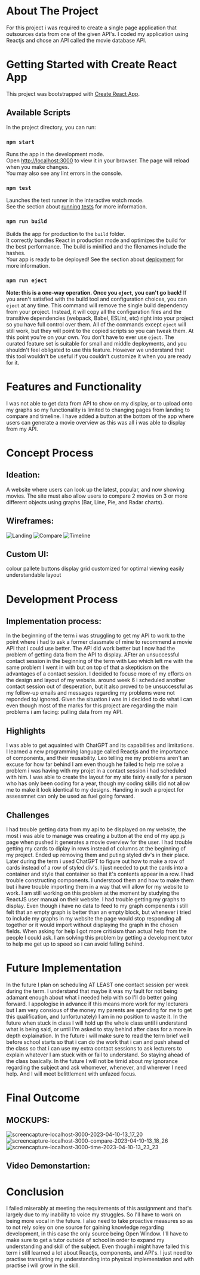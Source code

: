 # About The Project
For this project i was required to create a single page application that outsources data from one of the given API's.
I coded my application using Reactjs and chose an API called the movie database API.

# Getting Started with Create React App
This project was bootstrapped with [Create React App](https://github.com/facebook/create-react-app).
## Available Scripts
In the project directory, you can run:
### `npm start`
Runs the app in the development mode.\
Open [http://localhost:3000](http://localhost:3000) to view it in your browser.
The page will reload when you make changes.\
You may also see any lint errors in the console.
### `npm test`
Launches the test runner in the interactive watch mode.\
See the section about [running tests](https://facebook.github.io/create-react-app/docs/running-tests) for more information.
### `npm run build`
Builds the app for production to the `build` folder.\
It correctly bundles React in production mode and optimizes the build for the best performance.
The build is minified and the filenames include the hashes.\
Your app is ready to be deployed!
See the section about [deployment](https://facebook.github.io/create-react-app/docs/deployment) for more information.
### `npm run eject`
**Note: this is a one-way operation. Once you `eject`, you can't go back!**
If you aren't satisfied with the build tool and configuration choices, you can `eject` at any time. This command will remove the single build dependency from your project.
Instead, it will copy all the configuration files and the transitive dependencies (webpack, Babel, ESLint, etc) right into your project so you have full control over them. All of the commands except `eject` will still work, but they will point to the copied scripts so you can tweak them. At this point you're on your own.
You don't have to ever use `eject`. The curated feature set is suitable for small and middle deployments, and you shouldn't feel obligated to use this feature. However we understand that this tool wouldn't be useful if you couldn't customize it when you are ready for it.


# Features and Functionality
I was not able to get data from API to show on my display, or to upload onto my graphs so my functionality is limited to changing pages from landing to compare and timeline. 
I have added a button at the bottom of the app where users can generate a movie overview as this was all i was able to display from my API.

# Concept Process
## Ideation:
A website where users can look up the latest, popular, and now showing movies. The site must also allow users to compare 2 movies on 3 or more different objects using graphs (Bar, Line, Pie, and Radar charts).
## Wireframes:
![Landing](https://user-images.githubusercontent.com/113917323/230880853-543dfbc0-f416-4a7f-9407-fadabee09cf7.jpg)
![Compare](https://user-images.githubusercontent.com/113917323/230880872-27714ecf-f8e2-4e7f-b034-45e9cf062709.jpg)
![Timeline](https://user-images.githubusercontent.com/113917323/230880892-ebf659d1-34d4-436d-a981-1af5d5df1b76.jpg)
## Custom UI:
colour pallete
buttons 
display grid customized for optimal viewing
easily understandable layout

# Development Process
## Implementation process:
In the beginning of the term i was struggling to get my API to work to the point where i had to ask a former classmate of mine to recommend a movie API that i could use better. The API did work better but I now had the problem of getting data from the API to display. AFter an unsuccessful contact session in the beginning of the term with Leo which left me with the same problem I went in with but on top of that a skepticism on the advantages of a contact session. 
I decided to focuse more of my efforts on the design and layout of my website. around week 6 i scheduled another contact session out of desperation, but it also proved to be unsuccessful as my follow-up emails and messages regarding my problems were not reponded to/ ignored. 
Given the situation i was in i decided to do what i can even though most of the marks for this project are regarding the main problems i am facing: pulling data from my API.
## Highlights 
I was able to get aquainted with ChatGPT and its capabilities and limitations.
I learned a new programming language called Reactjs and the importance of components, and their reusability. 
Leo telling me my problems aren't an excuse for how far behind I am even though he failed to help me solve a problem i was having with my projet in a contact session i had scheduled with him.
I was able to create the layout for my site fairly easily for a person who has only been coding for a year, though my coding skills did not allow me to make it look identical to my designs.
Handing in such a project for assessmnet can only be used as fuel going forward.
## Challenges
I had trouble getting data from my api to be displayed on my website, the most i was able to manage was creating a button at the end of my app.js page when pushed it generates a movie overview for the user.
I had trouble getting my cards to diplay in rows instead of columns at the beginning of my project. Ended up removing them and puting styled div's in their place. Later during the term i used ChatGPT to figure out how to make a row of cards instead of a row of styled div's. I just needed to put the cards into a container and style that container so that it's contents appear in a row.
I had trouble constructing components. I understood them and how to make them but i have trouble importing them in a way that will allow for my website to work. I am still working on this problem at the moment by studying the ReactJS user manual on their website.
I had trouble getting my graphs to display. Even though i have no data to feed to my graph compenents i still felt that an empty graph is better than an empty block, but whenever i tried to include my graphs in my website the page would stop responding all together or it would import without displaying the graph in the chosen fields.
When asking for help I got more critisism than actual help from the people I could ask. I am solving this problem by getting a development tutor to help me get up to speed so i can avoid falling behind.

# Future Implementation
In the future I plan on scheduling AT LEAST one contact session per week during the term. I understand that maybe it was my fault for not being adamant enough about what i needed help with so I'll do better going forward. I appologise in advance if this means more work for my lecturers but I am very consious of the money my parents are spending for me to get this qualification, and (unfortunately) I am in no position to waste it.
In the future when stuck in class I will hold up the whole class until i understand what is being said, or until I'm asked to stay behind after class for a more in depth explaination.
In the future i will make sure to read the term brief well before school starts so that i can do the work that i can and push ahead of the class so that i can use my extra contact sessions to ask lecturers to explain whatever I am stuck with or fail to understand. So staying ahead of the class basically.
In the future I will not be timid about my ignorance regarding the subject and ask whomever, whenever, and wherever I need help. And I will meet belittlement with unfazed focus.

# Final Outcome
## MOCKUPS:
![screencapture-localhost-3000-2023-04-10-13_17_20](https://user-images.githubusercontent.com/113917323/230891960-5dfb1426-2371-4bc1-a464-12b35a116df9.png)
![screencapture-localhost-3000-compare-2023-04-10-13_18_26](https://user-images.githubusercontent.com/113917323/230891971-54c1763b-ba07-46b3-82f1-861e88592124.png)
![screencapture-localhost-3000-time-2023-04-10-13_23_23](https://user-images.githubusercontent.com/113917323/230892592-db2bc419-6704-4870-8e50-c9e54d7fa023.png)

## Video Demonstartion:

# Conclusion
I failed miserably at meeting the requirements of this assignment and that's largely due to my inability to voice my struggles. So I'll have to work on being more vocal in the future. I also need to take proactive measures so as to not rely soley on one source for gaining knowledge regarding development, in this case the only source being Open Window. I'll have to make sure to get a tutor outside of school in order to expand my understanding and skill of the subject. Even though i might have failed this term i still learned a lot about Reactjs, components, and API's. I just need to practise translating my understanding into physical implementation and with practise i will grow in the skill.

